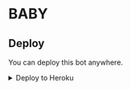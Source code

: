 # BABY

## Deploy
You can deploy this bot anywhere.

<details><summary>Deploy to Heroku</summary>
<p>
<br>
<a href="https://heroku.com/deploy?template=https://github.com/farshadpyt/BABY/tree/master">
  <img src="https://www.herokucdn.com/deploy/button.svg" alt="Deploy">
